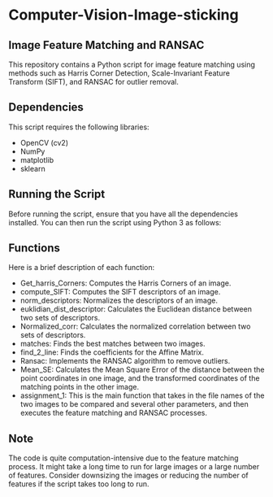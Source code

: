 # Computer-Vision-Image-sticking
## Image Feature Matching and RANSAC
This repository contains a Python script for image feature matching using methods such as Harris Corner Detection, Scale-Invariant Feature Transform (SIFT), and RANSAC for outlier removal.

## Dependencies
This script requires the following libraries:

- OpenCV (cv2)
- NumPy
- matplotlib
- sklearn

## Running the Script
Before running the script, ensure that you have all the dependencies installed. You can then run the script using Python 3 as follows:


## Functions
Here is a brief description of each function:

- Get_harris_Corners: Computes the Harris Corners of an image.
- compute_SIFT: Computes the SIFT descriptors of an image.
- norm_descriptors: Normalizes the descriptors of an image.
- euklidian_dist_descriptor: Calculates the Euclidean distance between two sets of descriptors.
- Normalized_corr: Calculates the normalized correlation between two sets of descriptors.
- matches: Finds the best matches between two images.
- find_2_line: Finds the coefficients for the Affine Matrix.
- Ransac: Implements the RANSAC algorithm to remove outliers.
- Mean_SE: Calculates the Mean Square Error of the distance between the point coordinates in one image, and the transformed coordinates of the matching points in the other image.
- assignment_1: This is the main function that takes in the file names of the two images to be compared and several other parameters, and then executes the feature matching and RANSAC processes.

## Note
The code is quite computation-intensive due to the feature matching process. It might take a long time to run for large images or a large number of features. Consider downsizing the images or reducing the number of features if the script takes too long to run.
